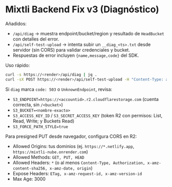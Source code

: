 # Mixtli Backend Fix v3 (Diagnóstico)

Añadidos:
- `/api/diag` → muestra endpoint/bucket/region y resultado de `HeadBucket` con detalles del error.
- `/api/self-test-upload` → intenta subir un `__diag_<ts>.txt` desde servidor (sin CORS) para validar credenciales y bucket.
- Respuestas de error incluyen `{name,message,code}` del SDK.

Uso rápido:
```bash
curl -s https://<render>/api/diag | jq .
curl -sX POST https://<render>/api/self-test-upload -H "Content-Type: application/json" -d '{"album":"personal"}' | jq .
```

Si `diag` marca `code: 503` o `UnknownEndpoint`, revisa:
- `S3_ENDPOINT=https://<accountid>.r2.cloudflarestorage.com` (cuenta correcta, sin `/<bucket>`)
- `S3_BUCKET=<nombre-exacto>`
- `S3_ACCESS_KEY_ID` / `S3_SECRET_ACCESS_KEY` (token R2 con permisos: List, Read, Write; y Buckets Read)
- `S3_FORCE_PATH_STYLE=true`

Para presigned PUT desde navegador, configura CORS en R2:
- Allowed Origins: tus dominios (ej. `https://*.netlify.app`, `https://mixtli-nube.onrender.com`)
- Allowed Methods: `GET, PUT, HEAD`
- Allowed Headers: `*` (o al menos `Content-Type, Authorization, x-amz-content-sha256, x-amz-date, origin`)
- Expose Headers: `ETag, x-amz-request-id, x-amz-version-id`
- Max Age: 3000
